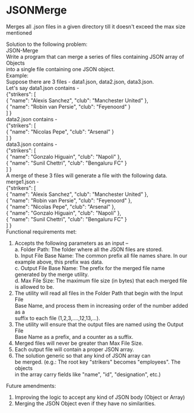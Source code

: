 # JSONMerge
Merges all .json files in a given directory till it doesn't exceed the max size mentioned

Solution to the following problem:  
JSON-Merge  
Write a program that can merge a series of files containing JSON array of Objects  
into a single file containing one JSON object.  
Example:  
Suppose there are 3 files - data1.json, data2.json, data3.json.  
Let's say data1.json contains -  
{"strikers": [  
{ "name": "Alexis Sanchez", "club": "Manchester United" },  
{ "name": "Robin van Persie", "club": "Feyenoord" }  
] }  
data2.json contains -  
{"strikers": [  
{ "name": "Nicolas Pepe", "club": "Arsenal" }  
] }  
data3.json contains -  
{"strikers": [  
{ "name": "Gonzalo Higuain", "club": "Napoli" },  
{ "name": "Sunil Chettri", "club": "Bengaluru FC" }  
] }  
A merge of these 3 files will generate a file with the following data.  
merge1.json -  
{"strikers": [  
{ "name": "Alexis Sanchez", "club": "Manchester United" },  
{ "name": "Robin van Persie", "club": "Feyenoord" },  
{ "name": "Nicolas Pepe", "club": "Arsenal" },  
{ "name": "Gonzalo Higuain", "club": "Napoli" },  
{ "name": "Sunil Chettri", "club": "Bengaluru FC" }  
] }  
Functional requirements met:  
1. Accepts the following parameters as an input –  
	a. Folder Path: The folder where all the JSON files are stored.  
	b. Input File Base Name: The common prefix all file names share. In our  
		example above, this prefix was data.  
	c. Output File Base Name: The prefix for the merged file name  
		generated by the merge utility.  
	d. Max File Size: The maximum file size (in bytes) that each merged file  
		is allowed to be.  
2. The utility will read all files in the Folder Path that begin with the Input File  
	Base Name, and process them in increasing order of the number added as a  
	suffix to each file (1,2,3,....,12,13,...).  
3. The utility will ensure that the output files are named using the Output File  
	Base Name as a prefix, and a counter as a suffix.  
4. Merged files will never be greater than Max File Size.  
5. Each output file will contain a proper JSON array.  
6. The solution generic so that any kind of JSON array can  
	be merged. (e.g.: The root key "strikers" becomes "employees". The objects  
	in the array carry fields like "name", "id", "designation", etc.)  

Future amendments:  
1. Improving the logic to accept any kind of JSON body (Object or Array)  
2. Merging the JSON Object even if they have no similarities.  
